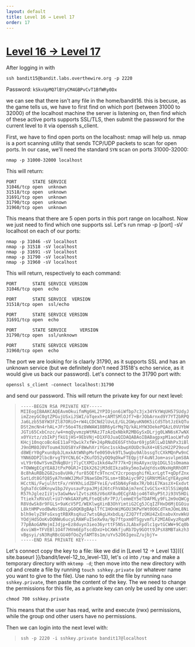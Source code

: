 ```yaml
---
layout: default
title: Level 16 → Level 17
order: 17
---
```


# [Level 16 → Level 17](https://overthewire.org/wargames/bandit/bandit17.html)

After logging in with 

`ssh bandit15@bandit.labs.overthewire.org -p 2220`

Password: `kSkvUpMQ7lBYyCM4GBPvCvT1BfWRy0Dx`

we can see that there isn't any file in the home/bandit16. this is becuse, as the game tells us, we have to first find on which port (between  31000 to 32000) of the localhost machine the server is listening on, then find which of these active ports supports SSL/TLS, then submit the password for the current level to it via openssh s_client.

First, we have to find open ports on the localhost: nmap will help us. nmap is a port scanning utility that sends TCP/UDP packets to scan for open ports. In our case, we'll need the standard `SYN` scan on ports  31000-32000:

`nmap -p 31000-32000 localhost`

This will return:

```
PORT      STATE SERVICE
31046/tcp open  unknown
31518/tcp open  unknown
31691/tcp open  unknown
31790/tcp open  unknown
31960/tcp open  unknown
```

This means that there are 5 open ports in this port range on localhost. Now we just need to find which one supports ssl. Let's run  nmap -p [port] -sV localhost on each of our ports:

```
nmap -p 31046 -sV localhost
nmap -p 31518 -sV localhost
nmap -p 31691 -sV localhost
nmap -p 31790 -sV localhost
nmap -p 31960 -sV localhost
```

This will return, respectively to each command:

```
PORT      STATE SERVICE VERSION
31046/tcp open  echo
```

```
PORT      STATE SERVICE  VERSION
31518/tcp open  ssl/echo
```

```
PORT      STATE SERVICE VERSION
31691/tcp open  echo
```

```
PORT      STATE SERVICE     VERSION
31790/tcp open  ssl/unknown
```

```
PORT      STATE SERVICE VERSION
31960/tcp open  echo
```

The port we are looking for is claarly 31790, as it supports SSL and has an unknown service (but we definitely don't need 31518's echo service, as it would give us back our password). Let's connect to the 31790 port with:

`openssl s_client -connect localhost:31790`

and send our password. This will return the private key for our next level:

> ``` 
> -----BEGIN RSA PRIVATE KEY-----
> MIIEogIBAAKCAQEAvmOkuifmMg6HL2YPIOjon6iWfbp7c3jx34YkYWqUH57SUdyJ
> imZzeyGC0gtZPGujUSxiJSWI/oTqexh+cAMTSMlOJf7+BrJObArnxd9Y7YT2bRPQ
> Ja6Lzb558YW3FZl87ORiO+rW4LCDCNd2lUvLE/GL2GWyuKN0K5iCd5TbtJzEkQTu
>DSt2mcNn4rhAL+JFr56o4T6z8WWAW18BR6yGrMq7Q/kALHYW3OekePQAzL0VUYbW
> JGTi65CxbCnzc/w4+mqQyvmzpWtMAzJTzAzQxNbkR2MBGySxDLrjg0LWN6sK7wNX
> x0YVztz/zbIkPjfkU1jHS+9EbVNj+D1XFOJuaQIDAQABAoIBABagpxpM1aoLWfvD
> KHcj10nqcoBc4oE11aFYQwik7xfW+24pRNuDE6SFthOar69jp5RlLwD1NhPx3iBl
> J9nOM8OJ0VToum43UOS8YxF8WwhXriYGnc1sskbwpXOUDc9uX4+UESzH22P29ovd
> d8WErY0gPxun8pbJLmxkAtWNhpMvfe0050vk9TL5wqbu9AlbssgTcCXkMQnPw9nC
> YNN6DDP2lbcBrvgT9YCNL6C+ZKufD52yOQ9qOkwFTEQpjtF4uNtJom+asvlpmS8A
> vLY9r60wYSvmZhNqBUrj7lyCtXMIu1kkd4w7F77k+DjHoAXyxcUp1DGL51sOmama
> +TOWWgECgYEA8JtPxP0GRJ+IQkX262jM3dEIkza8ky5moIwUqYdsx0NxHgRRhORT
> 8c8hAuRBb2G82so8vUHk/fur85OEfc9TncnCY2crpoqsghifKLxrLgtT+qDpfZnx
> SatLdt8GfQ85yA7hnWWJ2MxF3NaeSDm75Lsm+tBbAiyc9P2jGRNtMSkCgYEAypHd
> HCctNi/FwjulhttFx/rHYKhLidZDFYeiE/v45bN4yFm8x7R/b0iE7KaszX+Exdvt
> SghaTdcG0Knyw1bpJVyusavPzpaJMjdJ6tcFhVAbAjm7enCIvGCSx+X3l5SiWg0A
> R57hJglezIiVjv3aGwHwvlZvtszK6zV6oXFAu0ECgYAbjo46T4hyP5tJi93V5HDi
> Ttiek7xRVxUl+iU7rWkGAXFpMLFteQEsRr7PJ/lemmEY5eTDAFMLy9FL2m9oQWCg
> R8VdwSk8r9FGLS+9aKcV5PI/WEKlwgXinB3OhYimtiG2Cg5JCqIZFHxD6MjEGOiu
> L8ktHMPvodBwNsSBULpG0QKBgBAplTfC1HOnWiMGOU3KPwYWt0O6CdTkmJOmL8Ni
> blh9elyZ9FsGxsgtRBXRsqXuz7wtsQAgLHxbdLq/ZJQ7YfzOKU4ZxEnabvXnvWkU
> YOdjHdSOoKvDQNWu6ucyLRAWFuISeXw9a/9p7ftpxm0TSgyvmfLF2MIAEwyzRqaM
> 77pBAoGAMmjmIJdjp+Ez8duyn3ieo36yrttF5NSsJLAbxFpdlc1gvtGCWW+9Cq0b
> dxviW8+TFVEBl1O4f7HVm6EpTscdDxU+bCXWkfjuRb7Dy9GOtt9JPsX8MBTakzh3
> vBgsyi/sN3RqRBcGU40fOoZyfAMT8s1m/uYv52O6IgeuZ/ujbjY=
> -----END RSA PRIVATE KEY-----
> ```

Let's connect copy the key to a file: like we did in [Level 12 → Level 13]({{ site.baseurl }}/bandit/level-12_to_level-13), let's `cd` into `/tmp` and make a temporary directory with `mktemp -d`; then move into the new directory with cd and create a file by running `touch sshkey.private` (or whatever name you want to give to the file). Use nano to edit the file by running `nano sshkey.private`, then paste the content of the key. The we need to change the permissions for this file, as a private key can only be used by one user: 

`chmod 700 sshkey.private`

This means that the user has read, write and execute (rwx) permissions, while the group ond other users have no permissions.

Then we can login into the next level with:

> `ssh -p 2220 -i sshkey.private bandit17@localhost`